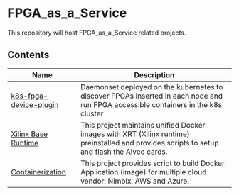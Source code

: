 # FPGA_as_a_Service
This repository will host FPGA_as_a_Service related projects.

## Contents
| Name                   |  Description |
|------------------------|-------------------|
| [k8s-fpga-device-plugin](k8s-fpga-device-plugin) | Daemonset deployed on the kubernetes to discover FPGAs inserted in each node and run FPGA accessible containers in the k8s cluster |
| [Xilinx Base Runtime](https://github.com/Xilinx/Xilinx_Base_Runtime) | This project maintains unified Docker images with XRT (Xilinx runtime) preinstalled and provides scripts to setup and flash the Alveo cards. |
| [Containerization](https://github.com/Xilinx/Containerization) | This project provides script to build Docker Application (image) for multiple cloud vendor: Nimbix, AWS and Azure. |